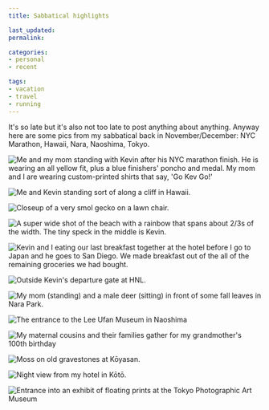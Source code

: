 ```yaml
---
title: Sabbatical highlights

last_updated: 
permalink: 

categories:
- personal
- recent

tags:
- vacation
- travel
- running
---
```


It's so late but it's also not too late to post anything about anything. Anyway here are some pics from my sabbatical back in November/December: NYC Marathon, Hawaii, Nara, Naoshima, Tokyo.

![Me and my mom standing with Kevin after his NYC marathon finish. He is wearing an all yellow fit, plus a blue finishers' poncho and medal. My mom and I are wearing custom-printed shirts that say, 'Go Kev Go!'](/assets/images/2022-11-06-marathon-finish.jpg)

![Me and Kevin standing sort of along a cliff in Hawaii.](/assets/images/2022-11-11-hawaii-hike.jpg)

![Closeup of a very smol gecko on a lawn chair.](/assets/images/2022-11-14-hawaii-steve.jpg)

![A super wide shot of the beach with a rainbow that spans about 2/3s of the width. The tiny speck in the middle is Kevin.](/assets/images/2022-11-14-hawaii-rainbow.jpg)

![Kevin and I eating our last breakfast together at the hotel before I go to Japan and he goes to San Diego. We made breakfast out of the all of the remaining groceries we had bought.](/assets/images/2022-12-18-hawaii-breakfast.JPG)

![Outside Kevin's departure gate at HNL.](/assets/images/2022-12-18-hnl-airport.JPG)

![My mom (standing) and a male deer (sitting) in front of some fall leaves in Nara Park.](/assets/images/2023-06-06-sabbatical-nara-koyo.jpg)

![The entrance to the Lee Ufan Museum in Naoshima](/assets/images/2023-06-06-sabbatical-naoshima-ufan.jpg)

![My maternal cousins and their families gather for my grandmother's 100th birthday](/assets/images/2023-06-06-sabbatical-nara-itokokai.jpg)

![Moss on old gravestones at Kōyasan.](/assets/images/2023-06-06-sabbatical-nara-moss.jpg)

![Night view from my hotel in Kōtō.](/assets/images/2023-06-06-sabbatical-tokyo-night.jpg)

![Entrance into an exhibit of floating prints at the Tokyo Photographic Art Museum](/assets/images/2023-06-06-sabbatical-tokyo-photo.jpg)
